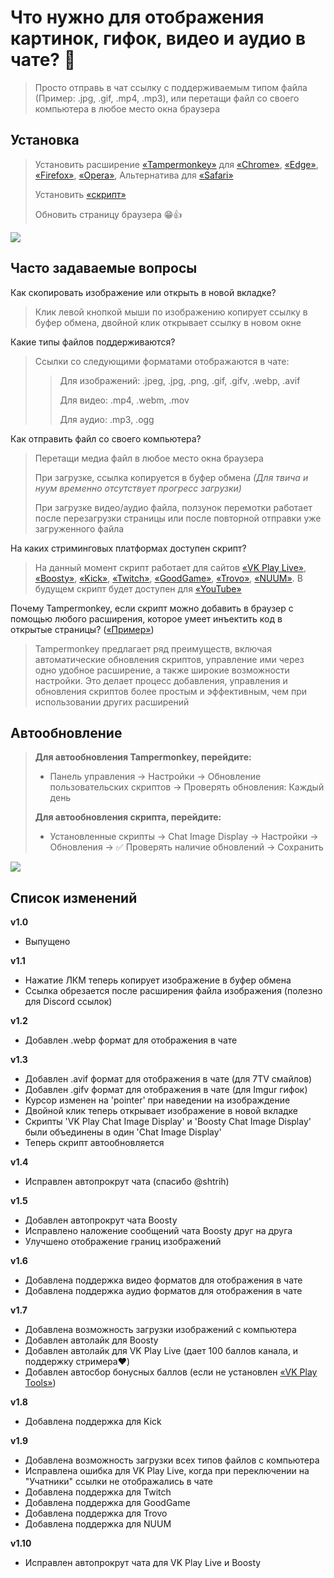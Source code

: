 # Что нужно для отображения картинок, гифок, видео и аудио в чате? 🤔

> Просто отправь в чат ссылку с поддерживаемым типом файла (Пример: .jpg, .gif, .mp4, .mp3), или перетащи файл со своего компьютера в любое место окна браузера

## Установка

> Установить расширение [«Tampermonkey»](https://www.tampermonkey.net/) для [«Chrome»](https://chrome.google.com/webstore/detail/dhdgffkkebhmkfjojejmpbldmpobfkfo), [«Edge»](https://microsoftedge.microsoft.com/addons/detail/iikmkjmpaadaobahmlepeloendndfphd), [«Firefox»](https://addons.mozilla.org/en-US/firefox/addon/tampermonkey/), [«Opera»](https://addons.opera.com/en/extensions/details/tampermonkey-beta/), Альтернатива для [«Safari»](https://apps.apple.com/app/userscripts/id1463298887)
>
> Установить [«скрипт»](https://github.com/c0IIwr/Chat-Image-Display/raw/main/Chat-Image-Display.user.js)
>
> Обновить страницу браузера 😁👍

<img  src="https://c0IIwr.github.io/Chat-Image-Display/zapaska-archive.gif">

## Часто задаваемые вопросы

Как скопировать изображение или открыть в новой вкладке?

> Клик левой кнопкой мыши по изображению копирует ссылку в буфер обмена, двойной клик открывает ссылку в новом окне

Какие типы файлов поддерживаются?

> Ссылки со следующими форматами отображаются в чате:
> > Для изображений: .jpeg, .jpg, .png, .gif, .gifv, .webp, .avif
> >
> > Для видео: .mp4, .webm, .mov
> >
> > Для аудио: .mp3, .ogg

Как отправить файл со своего компьютера?

> Перетащи медиа файл в любое место окна браузера
> 
> При загрузке, ссылка копируется в буфер обмена _(Для твича и нуум временно отсутствует прогресс загрузки)_
> 
> При загрузке видео/аудио файла, ползунок перемотки работает после перезагрузки страницы или после повторной отправки уже загруженного файла

На каких стриминговых платформах доступен скрипт?

> На данный момент скрипт работает для сайтов [«VK Play Live»](https://vkplay.live/), [«Boosty»](https://boosty.to/), [«Kick»](https://kick.com/), [«Twitch»](https://www.twitch.tv/), [«GoodGame»](https://goodgame.ru/), [«Trovo»](https://trovo.live/), [«NUUM»](https://nuum.ru/). В будущем скрипт будет доступен для [«YouTube»](https://www.youtube.com/)

Почему Tampermonkey, если скрипт можно добавить в браузер с помощью любого расширения, которое умеет инъектить код в открытые страницы? ([«Пример»](https://chromewebstore.google.com/detail/custom-javascript-for-web/ddbjnfjiigjmcpcpkmhogomapikjbjdk))

> Tampermonkey предлагает ряд преимуществ, включая автоматические обновления скриптов, управление ими через одно удобное расширение, а также широкие возможности настройки. Это делает процесс добавления, управления и обновления скриптов более простым и эффективным, чем при использовании других расширений

## Автообновление

> **Для автообновления Tampermonkey, перейдите:**
> - Панель управления → Настройки → Обновление пользовательских скриптов → Проверять обновления: Каждый день
>
> **Для автообновления скрипта, перейдите:**
> - Установленные скрипты → Chat Image Display → Настройки → Обновления → ✅ Проверять наличие обновлений → Сохранить

<img  src="https://c0IIwr.github.io/Chat-Image-Display/AutoUpdate.gif">

## Список изменений

**v1.0**
- Выпущено

**v1.1**
- Нажатие ЛКМ теперь копирует изображение в буфер обмена
- Ссылка обрезается после расширения файла изображения (полезно для Discord ссылок)

**v1.2**
- Добавлен .webp формат для отображения в чате

**v1.3**
- Добавлен .avif формат для отображения в чате (для 7TV смайлов)
- Добавлен .gifv формат для отображения в чате (для Imgur гифок)
- Курсор изменен на 'pointer' при наведении на изображдение
- Двойной клик теперь открывает изображение в новой вкладке
- Скрипты 'VK Play Chat Image Display' и 'Boosty Chat Image Display' были объединены в один 'Chat Image Display'
- Теперь скрипт автообновляется

**v1.4**
- Исправлен автопрокрут чата (спасибо @shtrih)

**v1.5**
- Добавлен автопрокрут чата Boosty
- Исправлено наложение сообщений чата Boosty друг на друга
- Улучшено отображение границ изображений

**v1.6**
- Добавлена поддержка видео форматов для отображения в чате
- Добавлена поддержка аудио форматов для отображения в чате

**v1.7**
- Добавлена возможность загрузки изображений с компьютера
- Добавлен автолайк для Boosty
- Добавлен автолайк для VK Play Live (дает 100 баллов канала, и поддержку стримера❤️)
- Добавлен автосбор бонусных баллов (если не установлен [«VK Play Tools»](https://chromewebstore.google.com/detail/vk-play-tools/pgcocghliackkooeoiihnkdnbempgjfk))

**v1.8**
- Добавлена поддержка для Kick

**v1.9**
- Добавлена возможность загрузки всех типов файлов с компьютера
- Исправлена ошибка для VK Play Live, когда при переключении на "Учатники" ссылки не отображались в чате
- Добавлена поддержка для Twitch
- Добавлена поддержка для GoodGame
- Добавлена поддержка для Trovo
- Добавлена поддержка для NUUM

**v1.10**
- Исправлен автопрокрут чата для VK Play Live и Boosty
